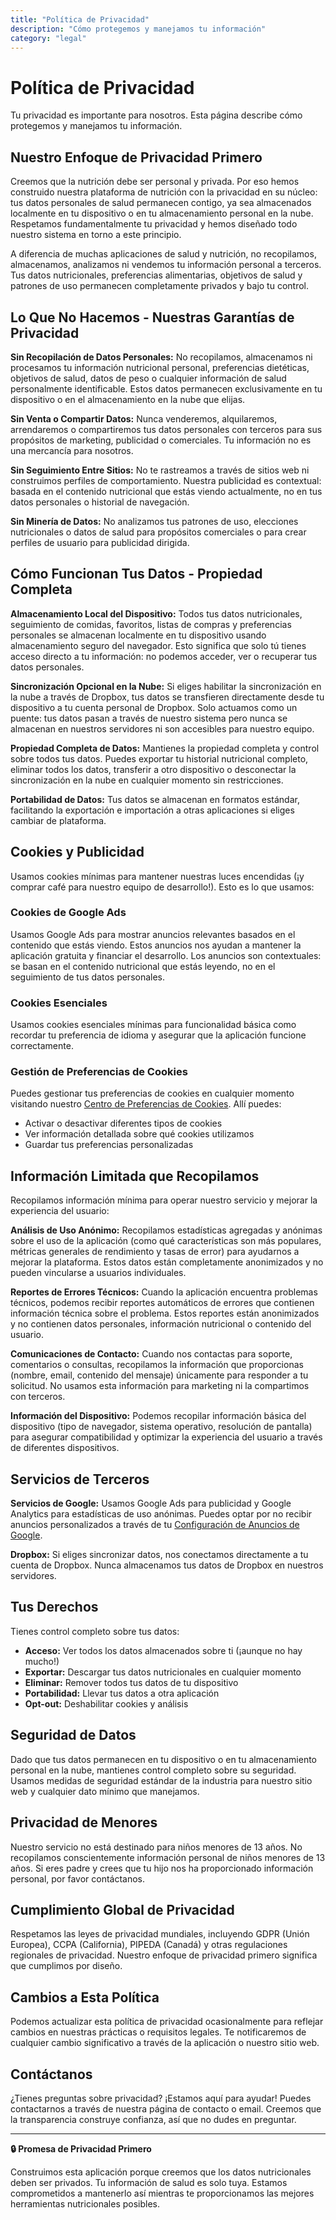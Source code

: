 ```yaml
---
title: "Política de Privacidad"
description: "Cómo protegemos y manejamos tu información"
category: "legal"
---
```


# Política de Privacidad

Tu privacidad es importante para nosotros. Esta página describe cómo protegemos y manejamos tu información.

## Nuestro Enfoque de Privacidad Primero

Creemos que la nutrición debe ser personal y privada. Por eso hemos construido nuestra plataforma de nutrición con la privacidad en su núcleo: tus datos personales de salud permanecen contigo, ya sea almacenados localmente en tu dispositivo o en tu almacenamiento personal en la nube. Respetamos fundamentalmente tu privacidad y hemos diseñado todo nuestro sistema en torno a este principio.

A diferencia de muchas aplicaciones de salud y nutrición, no recopilamos, almacenamos, analizamos ni vendemos tu información personal a terceros. Tus datos nutricionales, preferencias alimentarias, objetivos de salud y patrones de uso permanecen completamente privados y bajo tu control.

## Lo Que No Hacemos - Nuestras Garantías de Privacidad

**Sin Recopilación de Datos Personales:** No recopilamos, almacenamos ni procesamos tu información nutricional personal, preferencias dietéticas, objetivos de salud, datos de peso o cualquier información de salud personalmente identificable. Estos datos permanecen exclusivamente en tu dispositivo o en el almacenamiento en la nube que elijas.

**Sin Venta o Compartir Datos:** Nunca venderemos, alquilaremos, arrendaremos o compartiremos tus datos personales con terceros para sus propósitos de marketing, publicidad o comerciales. Tu información no es una mercancía para nosotros.

**Sin Seguimiento Entre Sitios:** No te rastreamos a través de sitios web ni construimos perfiles de comportamiento. Nuestra publicidad es contextual: basada en el contenido nutricional que estás viendo actualmente, no en tus datos personales o historial de navegación.

**Sin Minería de Datos:** No analizamos tus patrones de uso, elecciones nutricionales o datos de salud para propósitos comerciales o para crear perfiles de usuario para publicidad dirigida.

## Cómo Funcionan Tus Datos - Propiedad Completa

**Almacenamiento Local del Dispositivo:** Todos tus datos nutricionales, seguimiento de comidas, favoritos, listas de compras y preferencias personales se almacenan localmente en tu dispositivo usando almacenamiento seguro del navegador. Esto significa que solo tú tienes acceso directo a tu información: no podemos acceder, ver o recuperar tus datos personales.

**Sincronización Opcional en la Nube:** Si eliges habilitar la sincronización en la nube a través de Dropbox, tus datos se transfieren directamente desde tu dispositivo a tu cuenta personal de Dropbox. Solo actuamos como un puente: tus datos pasan a través de nuestro sistema pero nunca se almacenan en nuestros servidores ni son accesibles para nuestro equipo.

**Propiedad Completa de Datos:** Mantienes la propiedad completa y control sobre todos tus datos. Puedes exportar tu historial nutricional completo, eliminar todos los datos, transferir a otro dispositivo o desconectar la sincronización en la nube en cualquier momento sin restricciones.

**Portabilidad de Datos:** Tus datos se almacenan en formatos estándar, facilitando la exportación e importación a otras aplicaciones si eliges cambiar de plataforma.

## Cookies y Publicidad

Usamos cookies mínimas para mantener nuestras luces encendidas (¡y comprar café para nuestro equipo de desarrollo!). Esto es lo que usamos:

### Cookies de Google Ads
Usamos Google Ads para mostrar anuncios relevantes basados en el contenido que estás viendo. Estos anuncios nos ayudan a mantener la aplicación gratuita y financiar el desarrollo. Los anuncios son contextuales: se basan en el contenido nutricional que estás leyendo, no en el seguimiento de tus datos personales.

### Cookies Esenciales
Usamos cookies esenciales mínimas para funcionalidad básica como recordar tu preferencia de idioma y asegurar que la aplicación funcione correctamente.

### Gestión de Preferencias de Cookies
Puedes gestionar tus preferencias de cookies en cualquier momento visitando nuestro [Centro de Preferencias de Cookies](#cookie-preferences). Allí puedes:
- Activar o desactivar diferentes tipos de cookies
- Ver información detallada sobre qué cookies utilizamos
- Guardar tus preferencias personalizadas

## Información Limitada que Recopilamos

Recopilamos información mínima para operar nuestro servicio y mejorar la experiencia del usuario:

**Análisis de Uso Anónimo:** Recopilamos estadísticas agregadas y anónimas sobre el uso de la aplicación (como qué características son más populares, métricas generales de rendimiento y tasas de error) para ayudarnos a mejorar la plataforma. Estos datos están completamente anonimizados y no pueden vincularse a usuarios individuales.

**Reportes de Errores Técnicos:** Cuando la aplicación encuentra problemas técnicos, podemos recibir reportes automáticos de errores que contienen información técnica sobre el problema. Estos reportes están anonimizados y no contienen datos personales, información nutricional o contenido del usuario.

**Comunicaciones de Contacto:** Cuando nos contactas para soporte, comentarios o consultas, recopilamos la información que proporcionas (nombre, email, contenido del mensaje) únicamente para responder a tu solicitud. No usamos esta información para marketing ni la compartimos con terceros.

**Información del Dispositivo:** Podemos recopilar información básica del dispositivo (tipo de navegador, sistema operativo, resolución de pantalla) para asegurar compatibilidad y optimizar la experiencia del usuario a través de diferentes dispositivos.

## Servicios de Terceros

**Servicios de Google:** Usamos Google Ads para publicidad y Google Analytics para estadísticas de uso anónimas. Puedes optar por no recibir anuncios personalizados a través de tu [Configuración de Anuncios de Google](https://myadcenter.google.com/home).

**Dropbox:** Si eliges sincronizar datos, nos conectamos directamente a tu cuenta de Dropbox. Nunca almacenamos tus datos de Dropbox en nuestros servidores.

## Tus Derechos

Tienes control completo sobre tus datos:

- **Acceso:** Ver todos los datos almacenados sobre ti (¡aunque no hay mucho!)
- **Exportar:** Descargar tus datos nutricionales en cualquier momento
- **Eliminar:** Remover todos tus datos de tu dispositivo
- **Portabilidad:** Llevar tus datos a otra aplicación
- **Opt-out:** Deshabilitar cookies y análisis

## Seguridad de Datos

Dado que tus datos permanecen en tu dispositivo o en tu almacenamiento personal en la nube, mantienes control completo sobre su seguridad. Usamos medidas de seguridad estándar de la industria para nuestro sitio web y cualquier dato mínimo que manejamos.

## Privacidad de Menores

Nuestro servicio no está destinado para niños menores de 13 años. No recopilamos conscientemente información personal de niños menores de 13 años. Si eres padre y crees que tu hijo nos ha proporcionado información personal, por favor contáctanos.

## Cumplimiento Global de Privacidad

Respetamos las leyes de privacidad mundiales, incluyendo GDPR (Unión Europea), CCPA (California), PIPEDA (Canadá) y otras regulaciones regionales de privacidad. Nuestro enfoque de privacidad primero significa que cumplimos por diseño.

## Cambios a Esta Política

Podemos actualizar esta política de privacidad ocasionalmente para reflejar cambios en nuestras prácticas o requisitos legales. Te notificaremos de cualquier cambio significativo a través de la aplicación o nuestro sitio web.

## Contáctanos

¿Tienes preguntas sobre privacidad? ¡Estamos aquí para ayudar! Puedes contactarnos a través de nuestra página de contacto o email. Creemos que la transparencia construye confianza, así que no dudes en preguntar.

---

**🔒 Promesa de Privacidad Primero**

Construimos esta aplicación porque creemos que los datos nutricionales deben ser privados. Tu información de salud es solo tuya. Estamos comprometidos a mantenerlo así mientras te proporcionamos las mejores herramientas nutricionales posibles.